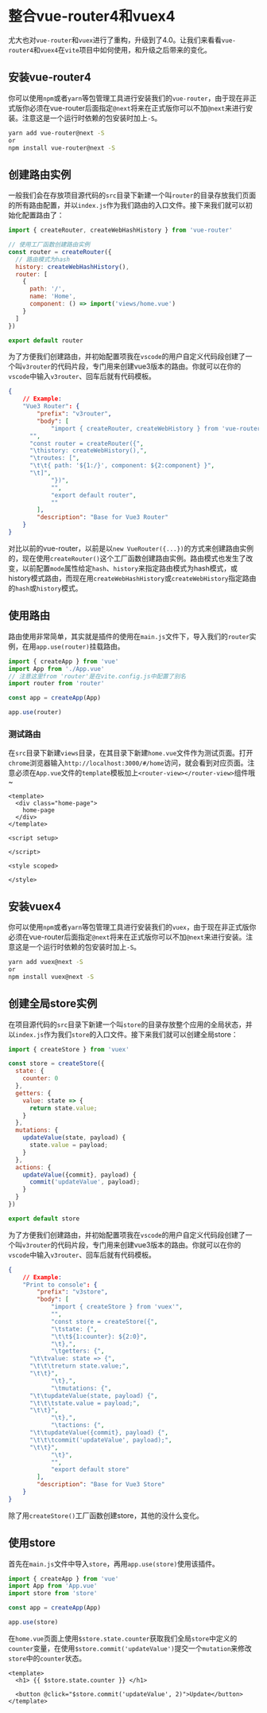 # 整合vue-router4和vuex4
尤大也对`vue-router`和`vuex`进行了重构，升级到了4.0。让我们来看看`vue-router4`和`vuex4`在`vite`项目中如何使用，和升级之后带来的变化。

## 安装vue-router4
你可以使用`npm`或者`yarn`等包管理工具进行安装我们的`vue-router`，由于现在非正式版你必须在vue-router后面指定`@next`将来在正式版你可以不加`@next`来进行安装。注意这是一个运行时依赖的包安装时加上`-S`。
``` sh
yarn add vue-router@next -S
or
npm install vue-router@next -S
```

## 创建路由实例
一般我们会在存放项目源代码的`src`目录下新建一个叫`router`的目录存放我们页面的所有路由配置，并以`index.js`作为我们路由的入口文件。接下来我们就可以初始化配置路由了：
``` js
import { createRouter, createWebHashHistory } from 'vue-router'

// 使用工厂函数创建路由实例
const router = createRouter({
  // 路由模式为hash
  history: createWebHashHistory(),
  router: [
    {
      path: '/',
      name: 'Home',
      component: () => import('views/home.vue')
    }
  ]
})

export default router
```
为了方便我们创建路由，并初始配置项我在`vscode`的用户自定义代码段创建了一个叫`v3router`的代码片段，专门用来创建vue3版本的路由。你就可以在你的`vscode`中输入`v3router`、回车后就有代码模板。
``` json
{
	// Example:
	"Vue3 Router": {
		"prefix": "v3router",
		"body": [
			"import { createRouter, createWebHistory } from 'vue-router'",
      "",
      "const router = createRouter({",
      "\thistory: createWebHistory(),",
      "\troutes: [",
      "\t\t{ path: '${1:/}', component: ${2:component} }",
      "\t]",
			"})",
			"",
			"export default router",
			""
		],
		"description": "Base for Vue3 Router"
	}
}
```
对比以前的vue-router，以前是以`new VueRouter({...})`的方式来创建路由实例的，现在使用`createRouter()`这个工厂函数创建路由实例。路由模式也发生了改变，以前配置`mode`属性给定`hash`、`history`来指定路由模式为hash模式，或history模式路由，而现在用`createWebHashHistory`或`createWebHistory`指定路由的`hash`或`history`模式。

## 使用路由
路由使用非常简单，其实就是插件的使用在`main.js`文件下，导入我们的`router`实例，在用`app.use(router)`挂载路由。
``` js
import { createApp } from 'vue'
import App from './App.vue'
// 注意这里from 'router'是在vite.config.js中配置了别名
import router from 'router'

const app = createApp(App)

app.use(router)
```
### 测试路由
在`src`目录下新建`views`目录，在其目录下新建`home.vue`文件作为测试页面。打开`chrome`浏览器输入`http://localhost:3000/#/home`访问，就会看到对应页面。注意必须在`App.vue`文件的`template`模板加上`<router-view></router-view>`组件哦~
``` vue
<template>
  <div class="home-page">
    home-page
  </div>
</template>

<script setup>

</script>

<style scoped>

</style>

```

## 安装vuex4
你可以使用`npm`或者`yarn`等包管理工具进行安装我们的`vuex`，由于现在非正式版你必须在vue-router后面指定`@next`将来在正式版你可以不加`@next`来进行安装。注意这是一个运行时依赖的包安装时加上`-S`。
``` sh
yarn add vuex@next -S
or
npm install vuex@next -S
```

## 创建全局store实例
在项目源代码的`src`目录下新建一个叫`store`的目录存放整个应用的全局状态，并以`index.js`作为我们`store`的入口文件。接下来我们就可以创建全局store：
``` js
import { createStore } from 'vuex'

const store = createStore({
  state: {
    counter: 0
  },
  getters: {
    value: state => {
      return state.value;
    }
  },
  mutations: {
    updateValue(state, payload) {
      state.value = payload;
    }
  },
  actions: {
    updateValue({commit}, payload) {
      commit('updateValue', payload);
    }
  }
})

export default store
```
为了方便我们创建路由，并初始配置项我在`vscode`的用户自定义代码段创建了一个叫`v3router`的代码片段，专门用来创建vue3版本的路由。你就可以在你的`vscode`中输入`v3router`、回车后就有代码模板。
``` json
{
	// Example:
	"Print to console": {
		"prefix": "v3store",
		"body": [
			"import { createStore } from 'vuex'",
			"",
			"const store = createStore({",
			"\tstate: {",
			"\t\t${1:counter}: ${2:0}",
			"\t},",
			"\tgetters: {",
      "\t\tvalue: state => {",
      "\t\t\treturn state.value;",
      "\t\t}",
			"\t},",
			"\tmutations: {",
      "\t\tupdateValue(state, payload) {",
      "\t\t\tstate.value = payload;",
      "\t\t}",
			"\t},",
			"\tactions: {",
      "\t\tupdateValue({commit}, payload) {",
      "\t\t\tcommit('updateValue', payload);",
      "\t\t}",
			"\t}",
			"",
			"export default store"
		],
		"description": "Base for Vue3 Store"
	}
}
```
除了用`createStore()`工厂函数创建store，其他的没什么变化。

## 使用store
首先在`main.js`文件中导入`store`，再用`app.use(store)`使用该插件。
``` js
import { createApp } from 'vue'
import App from 'App.vue'
import store from 'store'

const app = createApp(App)

app.use(store)
```
在`home.vue`页面上使用`$store.state.counter`获取我们全局`store`中定义的`counter`变量，在使用`$store.commit('updateValue')`提交一个`mutation`来修改`store`中的`counter`状态。
``` vue
<template>
  <h1> {{ $store.state.counter }} </h1>

  <button @click="$store.commit('updateValue', 2)">Update</button>
</template>
```